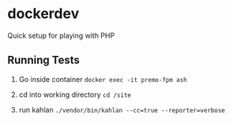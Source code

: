 # dockerdev
Quick setup for playing with PHP

## Running Tests
1. Go inside container
  `docker exec -it premo-fpm ash`

2. cd into working directory
  `cd /site`
  
3. run kahlan
  `./vendor/bin/kahlan --cc=true --reporter=verbose`
